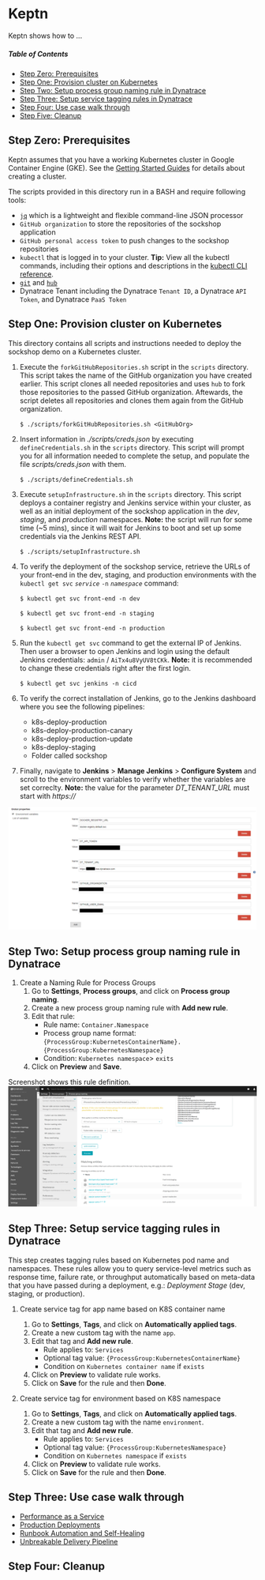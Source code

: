 # Keptn
Keptn shows how to ...

##### Table of Contents
 * [Step Zero: Prerequisites](#step-zero)
 * [Step One: Provision cluster on Kubernetes](#step-one)
 * [Step Two: Setup process group naming rule in Dynatrace](#step-two)
 * [Step Three: Setup service tagging rules in Dynatrace](#step-three)
 * [Step Four: Use case walk through](#step-four)
 * [Step Five: Cleanup](#step-five)

## Step Zero: Prerequisites <a id="step-zero"></a>

Keptn assumes that you have a working Kubernetes cluster in Google Container Engine (GKE). See the [Getting Started Guides](https://kubernetes.io/docs/setup/) for details about creating a cluster.

The scripts provided in this directory run in a BASH and require following tools: 

* [`jq`](https://stedolan.github.io/jq/) which is a lightweight and flexible command-line JSON processor
* `GitHub organization` to store the repositories of the sockshop application
* `GitHub personal access token` to push changes to the sockshop repositories
* `kubectl` that is logged in to your cluster. **Tip:** View all the kubectl commands, including their options and descriptions in the [kubectl CLI reference](https://kubernetes.io/docs/user-guide/kubectl-overview/).
* [`git`](https://git-scm.com/) and [`hub`](https://hub.github.com/)
* Dynatrace Tenant including the Dynatrace `Tenant ID`, a Dynatrace `API Token`, and Dynatrace `PaaS Token`

## Step One: Provision cluster on Kubernetes <a id="step-one"></a>

This directory contains all scripts and instructions needed to deploy the sockshop demo on a Kubernetes cluster.

1. Execute the `forkGitHubRepositories.sh` script in the `scripts` directory. This script takes the name of the GitHub organization you have created earlier. This script clones all needed repositories and uses `hub` to fork those repositories to the passed GitHub organization. Aftewards, the script deletes all repositories and clones them again from the GitHub organization.

    ```console
    $ ./scripts/forkGitHubRepositories.sh <GitHubOrg>
    ```
    
1. Insert information in *./scripts/creds.json* by executing `defineCredentials.sh` in the `scripts` directory. This script will prompt you for all information needed to complete the setup, and populate the file *scripts/creds.json* with them.

    ```console
    $ ./scripts/defineCredentials.sh
    ```
    
1. Execute `setupInfrastructure.sh` in the `scripts` directory. This script deploys a container registry and Jenkins service within your cluster, as well as an initial deployment of the sockshop application in the *dev*, *staging*, and *production* namespaces. **Note:** the script will run for some time (~5 mins), since it will wait for Jenkins to boot and set up some credentials via the Jenkins REST API.

    ```console
    $ ./scripts/setupInfrastructure.sh
    ```

1. To verify the deployment of the sockshop service, retrieve the URLs of your front-end in the dev, staging, and production environments with the `kubectl get svc` *`service`* `-n` *`namespace`* command:

    ```console
    $ kubectl get svc front-end -n dev
    ```

    ```console
    $ kubectl get svc front-end -n staging
    ```

    ```console
    $ kubectl get svc front-end -n production
    ```

1. Run the `kubectl get svc` command to get the external IP of Jenkins. Then user a browser to open Jenkins and login using the default Jenkins credentials: `admin` / `AiTx4u8VyUV8tCKk`. **Note:** it is recommended to change these credentials right after the first login.

    ```console
    $ kubectl get svc jenkins -n cicd
    ``` 

1. To verify the correct installation of Jenkins, go to the Jenkins dashboard where you see the following pipelines:

    * k8s-deploy-production
    * k8s-deploy-production-canary
    * k8s-deploy-production-update
    * k8s-deploy-staging
    * Folder called sockshop

1. Finally, navigate to **Jenkins** > **Manage Jenkins** > **Configure System** and  scroll to the environment variables to verify whether the variables are set correclty. **Note:** the value for the parameter *DT_TENANT_URL* must start with *https://*

![](./assets/jenkins-env-vars.png)

## Step Two: Setup process group naming rule in Dynatrace <a id="step-two"></a>

1. Create a Naming Rule for Process Groups
    1. Go to **Settings**, **Process groups**, and click on **Process group naming**.
    1. Create a new process group naming rule with **Add new rule**. 
    1. Edit that rule:
        * Rule name: `Container.Namespace`
        * Process group name format: `{ProcessGroup:KubernetesContainerName}.{ProcessGroup:KubernetesNamespace}`
        * Condition: `Kubernetes namespace`> `exits`
    1. Click on **Preview** and **Save**.

Screenshot shows this rule definition.
![tagging-rule](./assets/pg_naming.png)

## Step Three: Setup service tagging rules in Dynatrace <a id="step-three"></a>

This step creates tagging rules based on Kubernetes pod name and namespaces.
These rules allow you to query service-level metrics such as response time, failure rate, or throughput automatically based on meta-data that you have passed during a deployment, e.g.: *Deployment Stage* (dev, staging, or production). 

1. Create service tag for app name based on K8S container name
    1. Go to **Settings**, **Tags**, and click on **Automatically applied tags**.
    1. Create a new custom tag with the name `app`.
    1. Edit that tag and **Add new rule**.
        * Rule applies to: `Services` 
        * Optional tag value: `{ProcessGroup:KubernetesContainerName}`
        * Condition on `Kubernetes container name` if `exists`
    1. Click on **Preview** to validate rule works.
    1. Click on **Save** for the rule and then **Done**.

1. Create service tag for environment based on K8S namespace
    1. Go to **Settings**, **Tags**, and click on **Automatically applied tags**.
    1. Create a new custom tag with the name `environment`.
    1. Edit that tag and **Add new rule**.
        * Rule applies to: `Services` 
        * Optional tag value: `{ProcessGroup:KubernetesNamespace}`
        * Condition on `Kubernetes namespace` if `exists`
    1. Click on **Preview** to validate rule works.
    1. Click on **Save** for the rule and then **Done**.

## Step Three: Use case walk through <a id="step-four"></a>

* [Performance as a Service](./usecases/performance-as-a-service) 
* [Production Deployments](./usecases/production-deployments) 
* [Runbook Automation and Self-Healing](./usecases/runbook-automation-and-self-healing)
* [Unbreakable Delivery Pipeline](./usecases/unbreakable-delivery-pipeline)

## Step Four: Cleanup <a id="step-five"></a>